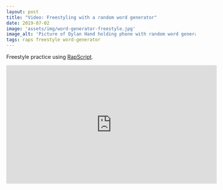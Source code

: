 ```yaml
---
layout: post
title: "Video: Freestyling with a random word generator"
date: 2019-07-02
image: 'assets/img/word-generator-freestyle.jpg'
image_alt: 'Picture of Dylan Hand holding phone with random word generator app'
tags: raps freestyle word-generator
---
```


Freestyle practice using [RapScript](https://rapscript.net).

<iframe width="560" height="315" src="https://www.youtube-nocookie.com/embed/W8Ui8iQ9RDM" frameborder="0" allow="accelerometer; autoplay; encrypted-media; gyroscope; picture-in-picture" allowfullscreen></iframe>
